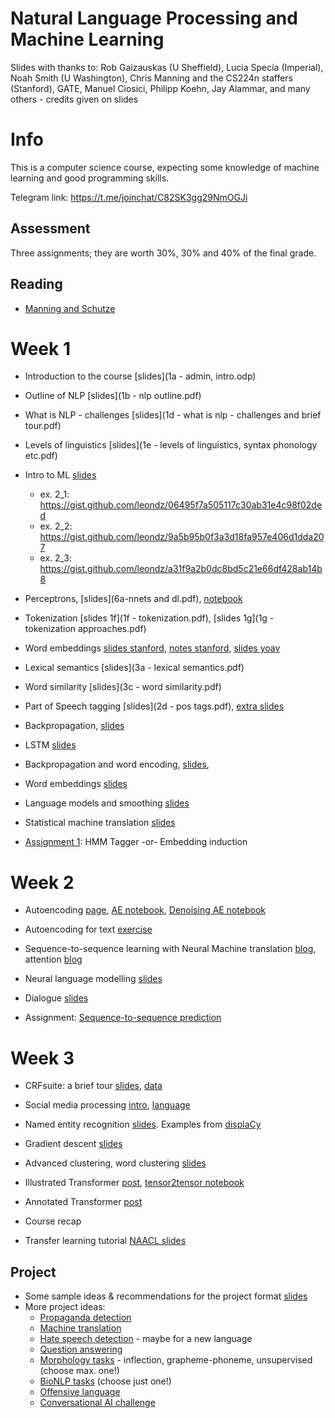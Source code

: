 # Natural Language Processing and Machine Learning

Slides with thanks to: Rob Gaizauskas (U Sheffield), Lucia Specia (Imperial), Noah Smith (U Washington), Chris Manning and the CS224n staffers (Stanford), GATE, Manuel Ciosici, Philipp Koehn, Jay Alammar, and many others - credits given on slides

# Info

This is a computer science course, expecting some knowledge of machine learning and good programming skills.

Telegram link: https://t.me/joinchat/C82SK3gg29NmOGJi

## Assessment

Three assignments; they are worth 30%, 30% and 40% of the final grade.

## Reading

* [Manning and Schutze](https://www.cs.vassar.edu/~cs366/docs/Manning_Schuetze_StatisticalNLP.pdf)


# Week 1


* Introduction to the course [slides](1a - admin, intro.odp)
* Outline of NLP [slides](1b - nlp outline.pdf)
* What is NLP - challenges [slides](1d - what is nlp - challenges and brief tour.pdf)
* Levels of linguistics [slides](1e - levels of linguistics, syntax phonology etc.pdf)
* Intro to ML [slides](intro_to_ml.pdf)
  * ex. 2_1: https://gist.github.com/leondz/06495f7a505117c30ab31e4c98f02ded
  * ex. 2_2: https://gist.github.com/leondz/9a5b95b0f3a3d18fa957e406d1dda207
  * ex. 2_3: https://gist.github.com/leondz/a31f9a2b0dc8bd5c21e66df428ab14b8
* Perceptrons, [slides](6a-nnets and dl.pdf), [notebook](https://colab.research.google.com/drive/1eELLPBIZEkS7UYiPjfPaqdESLHS6uYk6)

* Tokenization [slides 1f](1f - tokenization.pdf), [slides 1g](1g - tokenization approaches.pdf)
<!-- * Exercise 1: sentiment classifier [slides](2c - ngrams exercise (movie reviews).pdf), [notebook](reviews.ipynb) -->
* Word embeddings [slides stanford](http://web.stanford.edu/class/cs224n/slides/cs224n-2019-lecture01-wordvecs1.pdf), [notes stanford](http://web.stanford.edu/class/cs224n/readings/cs224n-2019-notes01-wordvecs1.pdf), [slides yoav](https://www.slideshare.net/mlreview/yoav-goldberg-word-embeddings-what-how-and-whither) 
* Lexical semantics [slides](3a - lexical semantics.pdf)


* Word similarity [slides](3c - word similarity.pdf)
* Part of Speech tagging [slides](2d - pos tags.pdf), [extra slides](4d-markov.pdf) 

* Backpropagation, [slides](6c-multilayer.pdf)
* LSTM [slides](11a-lstm.pdf)
* Backpropagation and word encoding, [slides](lstm2.pdf), 

* Word embeddings [slides](9b-embeddings.pdf)
* Language models and smoothing [slides](smoothing.pdf)

* Statistical machine translation [slides](10c-smt.pdf)

* [Assignment 1](assn1-hmm-emb.pdf): HMM Tagger -or- Embedding induction

# Week 2


* Autoencoding [page](https://blog.keras.io/building-autoencoders-in-keras.html), [AE notebook](https://colab.research.google.com/drive/1P1n8LEIzKZSrlvIWx3YdwdNkgFu9facK), [Denoising AE notebook](https://colab.research.google.com/drive/1erwsMQvq3nqjIcK5rHxeWWWBBPZSKtxC)
* Autoencoding for text [exercise](autoenc-exercise.pdf)



* Sequence-to-sequence learning with Neural Machine translation [blog](https://www.analyticsvidhya.com/blog/2019/01/neural-machine-translation-keras/), attention [blog](https://towardsdatascience.com/light-on-math-ml-attention-with-keras-dc8dbc1fad39)
* Neural language modelling [slides](neural-lm.pdf)


* Dialogue [slides](10a.pdf)
* Assignment: [Sequence-to-sequence prediction](assignment%20seq2seq.pdf)

# Week 3


* CRFsuite: a brief tour [slides](4e-crfsuite.pdf), [data](4f.tar.gz)
* Social media processing [intro](8a.pdf), [language](8b.pdf)
* Named entity recognition [slides](8c.pdf). Examples from [displaCy](https://explosion.ai/demos/displacy-ent)


* Gradient descent [slides](12-gd.pdf)


* Advanced clustering, word clustering [slides](clustering_slides.pdf)


* Illustrated Transformer [post](http://jalammar.github.io/illustrated-transformer/), [tensor2tensor notebook](https://colab.research.google.com/github/tensorflow/tensor2tensor/blob/master/tensor2tensor/notebooks/hello_t2t.ipynb)
* Annotated Transformer [post](https://nlp.seas.harvard.edu/2018/04/03/attention.html)


* Course recap
* Transfer learning tutorial [NAACL slides](https://docs.google.com/presentation/d/1fIhGikFPnb7G5kr58OvYC3GN4io7MznnM0aAgadvJfc)

## Project

* Some sample ideas & recommendations for the project format [slides](project.pdf)
* More project ideas:
  * [Propaganda detection](https://propaganda.qcri.org/semeval2020-task11/)
  * [Machine translation](http://www.statmt.org/wmt19/translation-task.html)
  * [Hate speech detection](http://hatespeechdata.com/) - maybe for a new language
  * [Question answering](https://rajpurkar.github.io/SQuAD-explorer/)
  * [Morphology tasks](https://sigmorphon.github.io/sharedtasks/2020/) - inflection, grapheme-phoneme, unsupervised (choose max. one!)
  * [BioNLP tasks](https://2019.bionlp-ost.org/tasks) (choose just one!)
  * [Offensive language](https://sites.google.com/site/offensevalsharedtask/)
  * [Conversational AI challenge](http://convai.io/)
